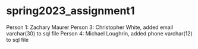 # spring2023_assignment1
Person 1: Zachary Maurer
Person 3: Christopher White, added email varchar(30) to sql file
Person 4: Michael Loughrin, added phone varchar(12) to sql file